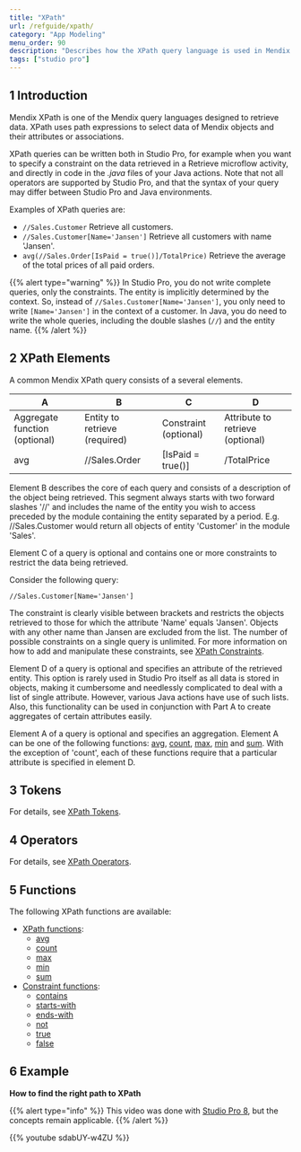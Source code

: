 ```yaml
---
title: "XPath"
url: /refguide/xpath/
category: "App Modeling"
menu_order: 90
description: "Describes how the XPath query language is used in Mendix by presenting functions and examples."
tags: ["studio pro"]
---
```


## 1 Introduction

Mendix XPath is one of the Mendix query languages designed to retrieve data. XPath uses path expressions to select data of Mendix objects and their attributes or associations.

XPath queries can be written both in Studio Pro, for example when you want to specify a constraint on the data retrieved in a Retrieve microflow activity, and directly in code in the *.java* files of your Java actions. Note that not all operators are supported by Studio Pro, and that the syntax of your query may differ between Studio Pro and Java environments.

Examples of XPath queries are:

*   `//Sales.Customer`
    Retrieve all customers.
*   `//Sales.Customer[Name='Jansen']`
    Retrieve all customers with name 'Jansen'.
*   `avg(//Sales.Order[IsPaid = true()]/TotalPrice)`
    Retrieve the average of the total prices of all paid orders.

{{% alert type="warning" %}}
In Studio Pro, you do not write complete queries, only the constraints. The entity is implicitly determined by the context. So, instead of `//Sales.Customer[Name='Jansen']`, you only need to write `[Name='Jansen']` in the context of a customer. In Java, you do need to write the whole queries, including the double slashes (`//`) and the entity name.
{{% /alert %}}

## 2 XPath Elements

A common Mendix XPath query consists of a several elements.

| A | B | C | D |
| --- | --- | --- | --- |
| Aggregate function (optional) | Entity to retrieve (required) | Constraint (optional) | Attribute to retrieve (optional) |
| avg | //Sales.Order | [IsPaid = true()] | /TotalPrice |

Element B describes the core of each query and consists of a description of the object being retrieved. This segment always starts with two forward slashes '//' and includes the name of the entity you wish to access preceded by the module containing the entity separated by a period. E.g. //Sales.Customer would return all objects of entity 'Customer' in the module 'Sales'.

Element C of a query is optional and contains one or more constraints to restrict the data being retrieved.

Consider the following query:

`//Sales.Customer[Name='Jansen']`

The constraint is clearly visible between brackets and restricts the objects retrieved to those for which the attribute 'Name' equals 'Jansen'. Objects with any other name than Jansen are excluded from the list.
The number of possible constraints on a single query is unlimited. For more information on how to add and manipulate these constraints, see [XPath Constraints](xpath-constraints).

Element D of a query is optional and specifies an attribute of the retrieved entity. This option is rarely used in Studio Pro itself as all data is stored in objects, making it cumbersome and needlessly complicated to deal with a list of single attribute. However, various Java actions have use of such lists. Also, this functionality can be used in conjunction with Part A to create aggregates of certain attributes easily.

Element A of a query is optional and specifies an aggregation. Element A can be one of the following functions: [avg](xpath-avg), [count](xpath-count), [max](xpath-max), [min](xpath-min) and [sum](xpath-sum). With the exception of 'count', each of these functions require that a particular attribute is specified in element D.

## 3 Tokens

For details, see [XPath Tokens](xpath-tokens).

## 4 Operators

For details, see [XPath Operators](xpath-operators).

## 5 Functions

The following XPath functions are available:

* [XPath functions](xpath-query-functions):
	* [avg](xpath-avg)
	* [count](xpath-count)
	* [max](xpath-max)
	* [min](xpath-min)
	* [sum](xpath-sum)
* [Constraint functions](xpath-constraint-functions):
	* [contains](xpath-contains)
	* [starts-with](xpath-starts-with)
	* [ends-with](xpath-ends-with)
	* [not](xpath-not)
	* [true](xpath-true)
	* [false](xpath-false)
	
## 6 Example

**How to find the right path to XPath**

{{% alert type="info" %}}
This video was done with [Studio Pro 8](/refguide8/), but the concepts remain applicable.
{{% /alert %}}

{{% youtube sdabUY-w4ZU %}}
